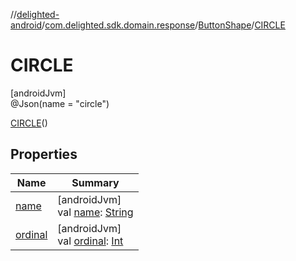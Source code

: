 //[delighted-android](../../../../index.md)/[com.delighted.sdk.domain.response](../../index.md)/[ButtonShape](../index.md)/[CIRCLE](index.md)

# CIRCLE

[androidJvm]\
@Json(name = &quot;circle&quot;)

[CIRCLE](index.md)()

## Properties

| Name | Summary |
|---|---|
| [name](../../-survey-type-identifier/-n-p-s/index.md#-372974862%2FProperties%2F-1909672370) | [androidJvm]<br>val [name](../../-survey-type-identifier/-n-p-s/index.md#-372974862%2FProperties%2F-1909672370): [String](https://kotlinlang.org/api/latest/jvm/stdlib/kotlin/-string/index.html) |
| [ordinal](../../-survey-type-identifier/-n-p-s/index.md#-739389684%2FProperties%2F-1909672370) | [androidJvm]<br>val [ordinal](../../-survey-type-identifier/-n-p-s/index.md#-739389684%2FProperties%2F-1909672370): [Int](https://kotlinlang.org/api/latest/jvm/stdlib/kotlin/-int/index.html) |
